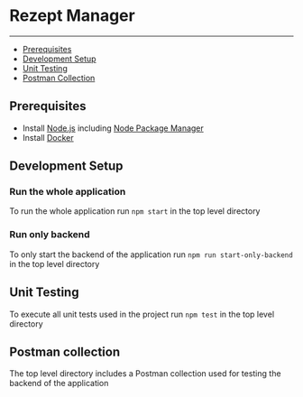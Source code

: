 # Rezept Manager
---
- [Prerequisites](#prerequisites)
- [Development Setup](#development-setup)
- [Unit Testing](#unit-testing)
- [Postman Collection](#postman-collection)


## Prerequisites

- Install [Node.js] including [Node Package Manager][npm]
- Install [Docker]

## Development Setup

### Run the whole application

To run the whole application run ``npm start`` in the top level directory
### Run only backend

To only start the backend of the application run ``npm run start-only-backend`` in the top level directory
## Unit Testing

To execute all unit tests used in the project run ``npm test`` in the top level directory
## Postman collection

The top level directory includes a Postman collection used for testing the backend of the application

[node.js]: https://nodejs.org/
[npm]: https://www.npmjs.com/get-npm
[docker]: https://www.docker.com/
